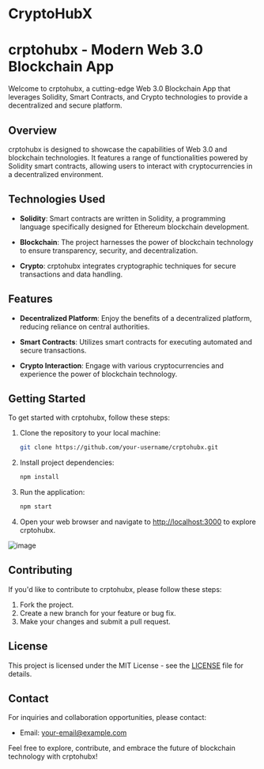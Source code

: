 # CryptoHubX



# crptohubx - Modern Web 3.0 Blockchain App

Welcome to crptohubx, a cutting-edge Web 3.0 Blockchain App that leverages Solidity, Smart Contracts, and Crypto technologies to provide a decentralized and secure platform.

## Overview

crptohubx is designed to showcase the capabilities of Web 3.0 and blockchain technologies. It features a range of functionalities powered by Solidity smart contracts, allowing users to interact with cryptocurrencies in a decentralized environment.

## Technologies Used

- **Solidity**: Smart contracts are written in Solidity, a programming language specifically designed for Ethereum blockchain development.

- **Blockchain**: The project harnesses the power of blockchain technology to ensure transparency, security, and decentralization.

- **Crypto**: crptohubx integrates cryptographic techniques for secure transactions and data handling.

## Features

- **Decentralized Platform**: Enjoy the benefits of a decentralized platform, reducing reliance on central authorities.

- **Smart Contracts**: Utilizes smart contracts for executing automated and secure transactions.

- **Crypto Interaction**: Engage with various cryptocurrencies and experience the power of blockchain technology.

## Getting Started

To get started with crptohubx, follow these steps:

1. Clone the repository to your local machine:

    ```bash
    git clone https://github.com/your-username/crptohubx.git
    ```

2. Install project dependencies:

    ```bash
    npm install
    ```

3. Run the application:

    ```bash
    npm start
    ```

4. Open your web browser and navigate to [http://localhost:3000](http://localhost:3000) to explore crptohubx.

![image](https://github.com/Shounak2003/CryptoHubX/assets/93007487/288fe283-0bd0-4d39-80bd-b014b3ba2f1d)

## Contributing

If you'd like to contribute to crptohubx, please follow these steps:

1. Fork the project.
2. Create a new branch for your feature or bug fix.
3. Make your changes and submit a pull request.

## License

This project is licensed under the MIT License - see the [LICENSE](LICENSE) file for details.

## Contact

For inquiries and collaboration opportunities, please contact:

- Email: your-email@example.com

Feel free to explore, contribute, and embrace the future of blockchain technology with crptohubx!
